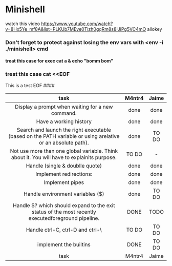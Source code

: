 # Minishell

watch this video https://www.youtube.com/watch?v=8Hx5Ye_mf8A&list=PLKUb7MEve0Tizh0gqRm8s8IJiPg5VC4mO
allokey




### Don't forget to protect against losing the env vars with <env -i ./minishell> cmd   ###



#### treat this case for exec  cat a & echo "bomm bom"   ######


### treat this case  cat <<EOF
This is a test
EOF  ####


| task | M4ntr4    | Jaime    |
| :---:   | :---: | :---: |
| Display a prompt when waiting for a new command. | done  | done   |
| Have a working history | done   | done  |
| Search and launch the right executable (based on the PATH variable or using arelative or an absolute path). | done   | TO DO   |
| Not use more than one global variable. Think about it. You will have to explainits purpose. | TO DO  | -   |
| Handle (single & doublle quote) | done   | done   |
| Implement redirections: | done    | done    |
|  Implement pipes | done | done   |
| Handle environment variables ($) | done    | TO DO    |
| Handle $? which should expand to the exit status of the most recently executedforeground pipeline. | DONE    | TODO    |
| Handle ctrl-C, ctrl-D and ctrl-\ | TO DO    | TO DO    |
| implement the  builtins | DONE    | TO DO    |
| task | M4ntr4    | Jaime    |
